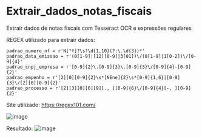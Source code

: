 # Extrair_dados_notas_fiscais
Extrair dados de notas fiscais com Tesseract OCR e expressões regulares


REGEX utilizado para extrair dados:

    padrao_numero_nf = r'N[°º]?\s?\d{1,10}(?:\.\d{3})*'
    padrao_data_emissao = r'(0[1-9]|[12][0-9]|3[01])\/(0[1-9]|1[0-2])\/[0-9]{4}'
    padrao_cnpj_empresa = r'[0-9]{2}\.[0-9]{3}\.[0-9]{3}\/[0-9]{4}-[0-9]{2}'
    padrao_empenho = r'[2][0][0-9]{2}\s*[NEne]{2}\s*[0-9]{1,6}|[0-9]{3}\/[2][0][0-9]{2}'
    padrao_processo = r'[2][3][0][6][9][., ][0-9]{6}\/[0-9]{4}[-, ][0-9]{2}'

Site utilizado: https://regex101.com/

![image](https://github.com/RenataVerasVenturim/Extrair_dados_notas_fiscais/assets/129551549/44d2b002-7692-4716-89d5-1a9c0a0fba60)


Resultado:
![image](https://github.com/user-attachments/assets/191040f7-6cd8-45e7-aeb6-649c2dc6133b)


